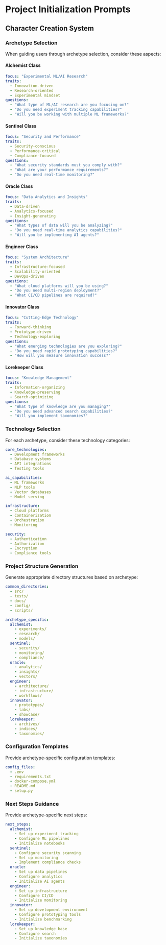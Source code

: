 # Project Initialization Prompts

## Character Creation System

### Archetype Selection

When guiding users through archetype selection, consider these aspects:

#### Alchemist Class
```yaml
focus: "Experimental ML/AI Research"
traits:
  - Innovation-driven
  - Research-oriented
  - Experimental mindset
questions:
  - "What type of ML/AI research are you focusing on?"
  - "Do you need experiment tracking capabilities?"
  - "Will you be working with multiple ML frameworks?"
```

#### Sentinel Class
```yaml
focus: "Security and Performance"
traits:
  - Security-conscious
  - Performance-critical
  - Compliance-focused
questions:
  - "What security standards must you comply with?"
  - "What are your performance requirements?"
  - "Do you need real-time monitoring?"
```

#### Oracle Class
```yaml
focus: "Data Analytics and Insights"
traits:
  - Data-driven
  - Analytics-focused
  - Insight-generating
questions:
  - "What types of data will you be analyzing?"
  - "Do you need real-time analytics capabilities?"
  - "Will you be implementing AI agents?"
```

#### Engineer Class
```yaml
focus: "System Architecture"
traits:
  - Infrastructure-focused
  - Scalability-oriented
  - DevOps-driven
questions:
  - "What cloud platforms will you be using?"
  - "Do you need multi-region deployment?"
  - "What CI/CD pipelines are required?"
```

#### Innovator Class
```yaml
focus: "Cutting-Edge Technology"
traits:
  - Forward-thinking
  - Prototype-driven
  - Technology-exploring
questions:
  - "What emerging technologies are you exploring?"
  - "Do you need rapid prototyping capabilities?"
  - "How will you measure innovation success?"
```

#### Lorekeeper Class
```yaml
focus: "Knowledge Management"
traits:
  - Information-organizing
  - Knowledge-preserving
  - Search-optimizing
questions:
  - "What type of knowledge are you managing?"
  - "Do you need advanced search capabilities?"
  - "Will you implement taxonomies?"
```

### Technology Selection

For each archetype, consider these technology categories:

```yaml
core_technologies:
  - Development frameworks
  - Database systems
  - API integrations
  - Testing tools

ai_capabilities:
  - ML frameworks
  - NLP tools
  - Vector databases
  - Model serving

infrastructure:
  - Cloud platforms
  - Containerization
  - Orchestration
  - Monitoring

security:
  - Authentication
  - Authorization
  - Encryption
  - Compliance tools
```

### Project Structure Generation

Generate appropriate directory structures based on archetype:

```yaml
common_directories:
  - src/
  - tests/
  - docs/
  - config/
  - scripts/

archetype_specific:
  alchemist:
    - experiments/
    - research/
    - models/
  sentinel:
    - security/
    - monitoring/
    - compliance/
  oracle:
    - analytics/
    - insights/
    - vectors/
  engineer:
    - architecture/
    - infrastructure/
    - workflows/
  innovator:
    - prototypes/
    - labs/
    - showcase/
  lorekeeper:
    - archives/
    - indices/
    - taxonomies/
```

### Configuration Templates

Provide archetype-specific configuration templates:

```yaml
config_files:
  - .env
  - requirements.txt
  - docker-compose.yml
  - README.md
  - setup.py
```

### Next Steps Guidance

Provide archetype-specific next steps:

```yaml
next_steps:
  alchemist:
    - Set up experiment tracking
    - Configure ML pipelines
    - Initialize notebooks
  sentinel:
    - Configure security scanning
    - Set up monitoring
    - Implement compliance checks
  oracle:
    - Set up data pipelines
    - Configure analytics
    - Initialize AI agents
  engineer:
    - Set up infrastructure
    - Configure CI/CD
    - Initialize monitoring
  innovator:
    - Set up development environment
    - Configure prototyping tools
    - Initialize benchmarking
  lorekeeper:
    - Set up knowledge base
    - Configure search
    - Initialize taxonomies
```
